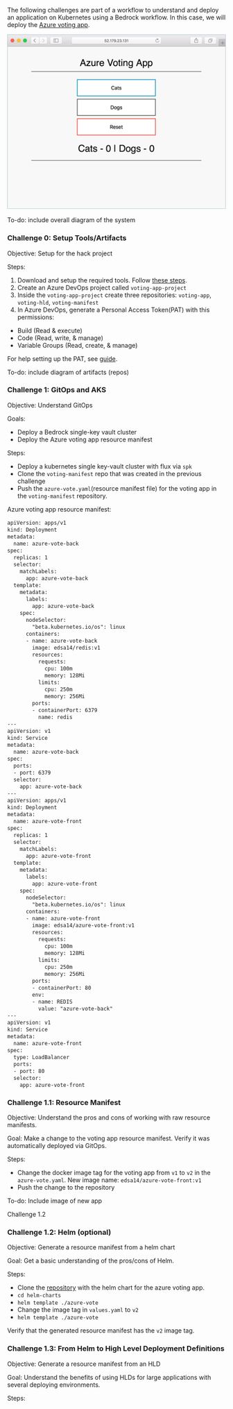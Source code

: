 
The following challenges are part of a workflow to understand and deploy an application on Kubernetes using a Bedrock workflow. In this case, we will deploy the [Azure voting app](https://github.com/Azure-Samples/azure-voting-app-redis).

![voting app](./images/azure-vote.png)

To-do: include overall diagram of the system

### Challenge 0: Setup Tools/Artifacts
Objective: Setup for the hack project

Steps:
1. Download and setup the required tools. Follow [these steps](https://github.com/edaena/bedrock-wsl).
2. Create an Azure DevOps project called `voting-app-project`
3. Inside the `voting-app-project` create three repositories: `voting-app`, `voting-hld`, `voting-manifest`
4. In Azure DevOps, generate a Personal Access Token(PAT) with this permissions:
- Build (Read & execute)
- Code (Read, write, & manage)
- Variable Groups (Read, create, & manage)

For help setting up the PAT, see 
[guide](https://docs.microsoft.com/en-us/azure/devops/organizations/accounts/use-personal-access-tokens-to-authenticate?view=azure-devops&tabs=preview-page).

To-do: include diagram of artifacts (repos)

### Challenge 1: GitOps and AKS
Objective: Understand GitOps

Goals:
- Deploy a Bedrock single-key vault cluster
- Deploy the Azure voting app resource manifest

Steps:
- Deploy a kubernetes single key-vault cluster with flux via `spk`
- Clone the `voting-manifest` repo that was created in the previous challenge
- Push the `azure-vote.yaml`(resource manifest file) for the voting app in the `voting-manifest` repository.

Azure voting app resource manifest:
```
apiVersion: apps/v1
kind: Deployment
metadata:
  name: azure-vote-back
spec:
  replicas: 1
  selector:
    matchLabels:
      app: azure-vote-back
  template:
    metadata:
      labels:
        app: azure-vote-back
    spec:
      nodeSelector:
        "beta.kubernetes.io/os": linux
      containers:
      - name: azure-vote-back
        image: edsa14/redis:v1
        resources:
          requests:
            cpu: 100m
            memory: 128Mi
          limits:
            cpu: 250m
            memory: 256Mi
        ports:
        - containerPort: 6379
          name: redis
---
apiVersion: v1
kind: Service
metadata:
  name: azure-vote-back
spec:
  ports:
  - port: 6379
  selector:
    app: azure-vote-back
---
apiVersion: apps/v1
kind: Deployment
metadata:
  name: azure-vote-front
spec:
  replicas: 1
  selector:
    matchLabels:
      app: azure-vote-front
  template:
    metadata:
      labels:
        app: azure-vote-front
    spec:
      nodeSelector:
        "beta.kubernetes.io/os": linux
      containers:
      - name: azure-vote-front
        image: edsa14/azure-vote-front:v1
        resources:
          requests:
            cpu: 100m
            memory: 128Mi
          limits:
            cpu: 250m
            memory: 256Mi
        ports:
        - containerPort: 80
        env:
        - name: REDIS
          value: "azure-vote-back"
---
apiVersion: v1
kind: Service
metadata:
  name: azure-vote-front
spec:
  type: LoadBalancer
  ports:
  - port: 80
  selector:
    app: azure-vote-front
```

### Challenge 1.1: Resource Manifest
Objective: Understand the pros and cons of working with raw resource manifests.

Goal: Make a change to the voting app resource manifest. Verify it was automatically deployed via GitOps.

Steps:
- Change the docker image tag for the voting app from `v1` to `v2` in the `azure-vote.yaml`. New image name: `edsa14/azure-vote-front:v1`
- Push the change to the repository

To-do: Include image of new app

Challenge 1.2

### Challenge 1.2: Helm (optional)
Objective: Generate a resource manifest from a helm chart 

Goal: Get a basic understanding of the pros/cons of Helm.

Steps:
- Clone the [repository](https://github.com/edaena/helm-charts) with the helm chart for the azure voting app. 
- `cd helm-charts`
- `helm template ./azure-vote`
- Change the image tag in `values.yaml` to `v2`
- `helm template ./azure-vote`

Verify that the generated resource manifest has the `v2` image tag.

### Challenge 1.3: From Helm to High Level Deployment Definitions
Objective: Generate a resource manifest from an HLD

Goal: Understand the benefits of using HLDs for large applications with several deploying environments.

Steps:
